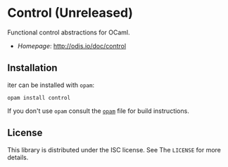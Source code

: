 # Control (Unreleased)

Functional control abstractions for OCaml.

- *Homepage*: <http://odis.io/doc/control>


## Installation

iter can be installed with `opam`:

    opam install control

If you don't use `opam` consult the [`opam`](opam) file for build
instructions.


## License

This library is distributed under the ISC license. See The `LICENSE` for more details.

